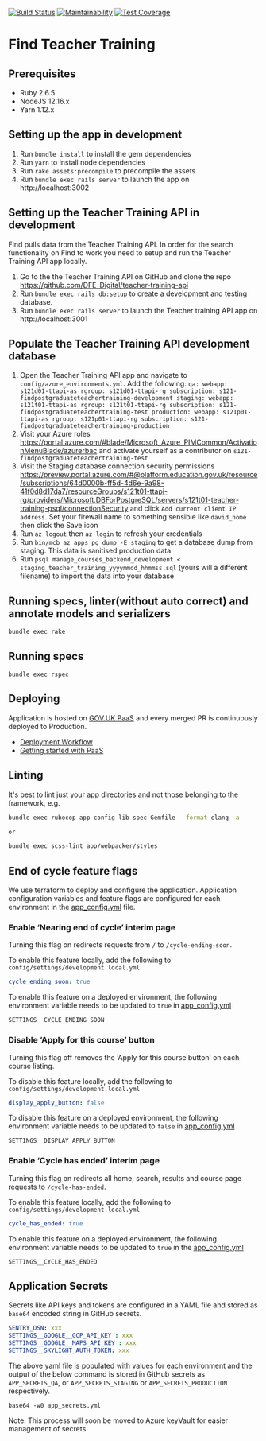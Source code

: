 [![Build Status](https://dfe-ssp.visualstudio.com/Become-A-Teacher/_apis/build/status/Find/find-teacher-training?branchName=master)](https://dfe-ssp.visualstudio.com/Become-A-Teacher/_build/latest?definitionId=296&branchName=master)
[![Maintainability](https://api.codeclimate.com/v1/badges/f97679a5f6ddaa3f8981/maintainability)](https://codeclimate.com/github/DFE-Digital/find-teacher-training/maintainability)
[![Test Coverage](https://api.codeclimate.com/v1/badges/f97679a5f6ddaa3f8981/test_coverage)](https://codeclimate.com/github/DFE-Digital/find-teacher-training/test_coverage)

# Find Teacher Training

## Prerequisites

- Ruby 2.6.5
- NodeJS 12.16.x
- Yarn 1.12.x


## Setting up the app in development

1. Run `bundle install` to install the gem dependencies
2. Run `yarn` to install node dependencies
3. Run `rake assets:precompile` to precompile the assets
3. Run `bundle exec rails server` to launch the app on http://localhost:3002

## Setting up the Teacher Training API in development

Find pulls data from the Teacher Training API. In order for the search functionality on Find to work you need to setup
and run the Teacher Training API app locally.

1. Go to the the Teacher Training API on GitHub and clone the repo https://github.com/DFE-Digital/teacher-training-api
2. Run `bundle exec rails db:setup` to create a development and testing database.
3. Run  `bundle exec rails server` to launch the Teacher training API app on http://localhost:3001

## Populate the Teacher Training API development database

1. Open the Teacher Training API app and navigate to `config/azure_environments.yml`. Add the following:
  `qa:
    webapp: s121d01-ttapi-as
    rgroup: s121d01-ttapi-rg
    subscription: s121-findpostgraduateteachertraining-development
  staging:
    webapp: s121t01-ttapi-as
    rgroup: s121t01-ttapi-rg
    subscription: s121-findpostgraduateteachertraining-test
  production:
    webapp: s121p01-ttapi-as
    rgroup: s121p01-ttapi-rg
    subscription: s121-findpostgraduateteachertraining-production
`
2. Visit your Azure roles https://portal.azure.com/#blade/Microsoft_Azure_PIMCommon/ActivationMenuBlade/azurerbac and activate yourself as a contributor on `s121-findpostgraduateteachertraining-test`
3. Visit the Staging database connection security permissions https://preview.portal.azure.com/#@platform.education.gov.uk/resource/subscriptions/64d0000b-ff5d-4d6e-9a98-41f0d8d17da7/resourceGroups/s121t01-ttapi-rg/providers/Microsoft.DBForPostgreSQL/servers/s121t01-teacher-training-psql/connectionSecurity and click `Add current client IP address`. Set your firewall name to something sensible like `david_home` then click the Save icon
5. Run `az logout` then `az login` to refresh your credentials
4. Run `bin/mcb az apps pg_dump -E staging` to get a database dump from staging. This data is sanitised production data
5. Run `psql manage_courses_backend_development < staging_teacher_training_yyyymmdd_hhmmss.sql` (yours will a different filename) to import the data into your database

## Running specs, linter(without auto correct) and annotate models and serializers

```
bundle exec rake
```

## Running specs

```
bundle exec rspec
```

## Deploying

Application is hosted on [GOV.UK PaaS](https://www.cloud.service.gov.uk) and every merged PR is continuously deployed to Production.
- [Deployment Workflow](/docs/deployment.md)
- [Getting started with PaaS](/docs/paas.md)

## Linting

It's best to lint just your app directories and not those belonging to the framework, e.g.

```bash
bundle exec rubocop app config lib spec Gemfile --format clang -a

or

bundle exec scss-lint app/webpacker/styles
```

## End of cycle feature flags

We use terraform to deploy and configure the application.
Application configuration variables and feature flags are configured for each environment in the [app_config.yml](/terraform/workspace_variables/app_config.yml) file.

### Enable ‘Nearing end of cycle’ interim page
Turning this flag on redirects requests from `/` to `/cycle-ending-soon`.

To enable this feature locally, add the following to `config/settings/development.local.yml`

```yaml
cycle_ending_soon: true
```

To enable this feature on a deployed environment, the following environment variable needs to be updated to `true` in [app_config.yml](/terraform/workspace_variables/app_config.yml)

```
SETTINGS__CYCLE_ENDING_SOON
```

### Disable ‘Apply for this course’ button
Turning this flag off removes the ‘Apply for this course button’ on each course listing.

To disable this feature locally, add the following to `config/settings/development.local.yml`

```yaml
display_apply_button: false
```

To disable this feature on a deployed environment, the following environment variable needs to be updated to `false` in [app_config.yml](/terraform/workspace_variables/app_config.yml)

```
SETTINGS__DISPLAY_APPLY_BUTTON
```

### Enable ‘Cycle has ended’ interim page

Turning this flag on redirects all home, search, results and course page requests to `/cycle-has-ended`.

To enable this feature locally, add the following to `config/settings/development.local.yml`

```yaml
cycle_has_ended: true
```

To enable this feature on a deployed environment, the following environment variable needs to be updated to `true` in the [app_config.yml](/terraform/workspace_variables/app_config.yml)

```
SETTINGS__CYCLE_HAS_ENDED
```

## Application Secrets

Secrets like API keys and tokens are configured in a YAML file and stored as `base64` encoded string in GitHub secrets.
```yaml
SENTRY_DSN: xxx
SETTINGS__GOOGLE__GCP_API_KEY : xxx
SETTINGS__GOOGLE__MAPS_API_KEY : xxx
SETTINGS__SKYLIGHT_AUTH_TOKEN: xxx
```
The above yaml file is populated with values for each environment and the output of the below command is stored in GitHub secrets as `APP_SECRETS_QA`, or `APP_SECRETS_STAGING` or `APP_SECRETS_PRODUCTION` respectively.
```shell
base64 -w0 app_secrets.yml
```
Note: This process will soon be moved to Azure keyVault for easier management of secrets.
